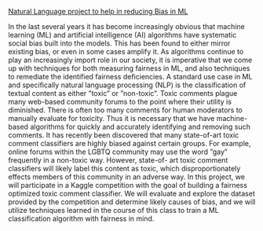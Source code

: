 [Natural Language project to help in reducing Bias in ML](https://github.com/masdeval/jigsaw-unintended-bias-in-toxicity-classification/blob/master/final_project.pdf)<p>
In the last several years it has become increasingly
obvious that machine learning (ML) and artificial intelligence (AI)
algorithms have systematic social bias built into the models. This
has been found to either mirror existing bias, or even in some
cases amplify it. As algorithms continue to play an increasingly
import role in our society, it is imperative that we come up
with techniques for both measuring fairness in ML, and also
techniques to remediate the identified fairness deficiencies.
A standard use case in ML and specifically natural language
processing (NLP) is the classification of textual content as either
”toxic” or ”non-toxic”. Toxic comments plague many web-based
community forums to the point where their utility is diminished.
There is often too many comments for human moderators to
manually evaluate for toxicity. Thus it is necessary that we have
machine-based algorithms for quickly and accurately identifying
and removing such comments.
It has recently been discovered that many state-of-art toxic
comment classifiers are highly biased against certain groups. For
example, online forums within the LGBTQ community may use
the word ”gay” frequently in a non-toxic way. However, state-of-
art toxic comment classifiers will likely label this content as toxic,
which disproportionately effects members of this community in
an adverse way. In this project, we will participate in a Kaggle
competition with the goal of building a fairness optimized
toxic comment classifier. We will evaluate and explore the dataset
provided by the competition and determine likely causes of bias,
and we will utilize techniques learned in the course of this class
to train a ML classification algorithm with fairness in mind.
